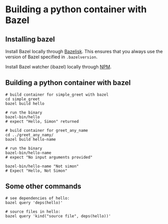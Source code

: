 # Building a python container with Bazel


## Installing bazel

Install Bazel locally through [Bazelisk](https://github.com/bazelbuild/bazelisk). This ensures that you always use the version of Bazel specified in `.bazelversion`.

Install Bazel watcher (ibazel) locally through [NPM](https://github.com/bazelbuild/bazel-watcher#npm).

## Building a python container with bazel

```
# build container for simple_greet with bazel
cd simple_greet
bazel build hello

# run the binary
bazel-bin/hello
# expect "Hello, Simon" returned

# build container for greet_any_name
cd ../greet_any_namy/
bazel build hello-name

# run the binary
bazel-bin/hello-name
# expect "No input arguments provided"

bazel-bin/hello-name "Not simon"
# Expect "Hello, Not Simon"
```

## Some other commands

```
# see dependencies of hello:
bazel query 'deps(hello)'

# source files in hello:
bazel query 'kind("source file", deps(hello))'
```
